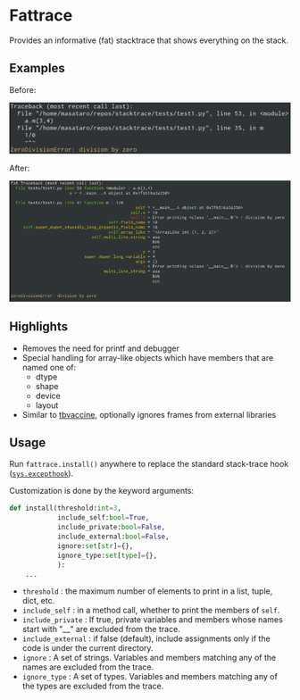 
# Fattrace

Provides an informative (fat) stacktrace that shows everything on the stack.

## Examples

Before:

<img src="imgs/std.png">

After:

<img src="imgs/fat.png">


## Highlights

* Removes the need for printf and debugger
* Special handling for array-like objects which have members that are named one of:
  * dtype
  * shape
  * device
  * layout
* Similar to [tbvaccine](https://github.com/skorokithakis/tbvaccine), optionally ignores frames from external libraries

## Usage

Run `fattrace.install()` anywhere to replace the standard stack-trace hook ([`sys.excepthook`](https://docs.python.org/3/library/sys.html#sys.excepthook)).

Customization is done by the keyword arguments:

``` python
def install(threshold:int=3,
            include_self:bool=True,
            include_private:bool=False,
            include_external:bool=False,
            ignore:set[str]={},
            ignore_type:set[type]={},
            ):
    ...
```

* `threshold` : the maximum number of elements to print in a list, tuple, dict, etc.
* `include_self` : in a method call, whether to print the members of `self`.
* `include_private` : If true, private variables and members whose names start with "__" are excluded from the trace.
* `include_external` : if false (default), include assignments only if the code is under the current directory.
* `ignore` : A set of strings. Variables and members matching any of the names are excluded from the trace.
* `ignore_type` : A set of types. Variables and members matching any of the types are excluded from the trace.

